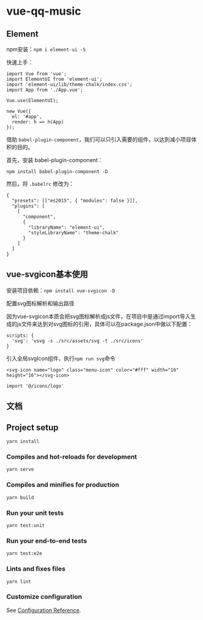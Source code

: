 # vue-qq-music

## Element

npm安装：`npm i element-ui -S`

快速上手：

```
import Vue from 'vue';
import ElementUI from 'element-ui';
import 'element-ui/lib/theme-chalk/index.css';
import App from './App.vue';

Vue.use(ElementUI);

new Vue({
  el: '#app',
  render: h => h(App)
});
```

借助 `babel-plugin-component`，我们可以只引入需要的组件，以达到减小项目体积的目的。

首先，安装 babel-plugin-component：
```
npm install babel-plugin-component -D
```
然后，将 `.babelrc` 修改为：
```
{
  "presets": [["es2015", { "modules": false }]],
  "plugins": [
    [
      "component",
      {
        "libraryName": "element-ui",
        "styleLibraryName": "theme-chalk"
      }
    ]
  ]
}
```

## vue-svgicon基本使用

安装项目依赖：`npm install vue-svgicon -D`

配置svg图标解析和输出路径

因为vue-svgicon本质会把svg图标解析成js文件，在项目中是通过import导入生成的js文件来达到对svg图标的引用，具体可以在package.json中做以下配置：

```
scripts: {
  'svg': 'vsvg -s ./src/assets/svg -t ./src/icons'
}
```

引入全局svgIcon组件，执行`npm run svg`命令

```
<svg-icon name="logo" class="menu-icon" color="#fff" width="16" height="16"></svg-icon>

import '@/icons/logo'
```

## 文档

## Project setup
```
yarn install
```

### Compiles and hot-reloads for development
```
yarn serve
```

### Compiles and minifies for production
```
yarn build
```

### Run your unit tests
```
yarn test:unit
```

### Run your end-to-end tests
```
yarn test:e2e
```

### Lints and fixes files
```
yarn lint
```

### Customize configuration
See [Configuration Reference](https://cli.vuejs.org/config/).
